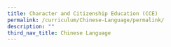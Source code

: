 ```yaml
---
title: Character and Citizenship Education (CCE)
permalink: /curriculum/Chinese-Language/permalink/
description: ""
third_nav_title: Chinese Language
---
```

